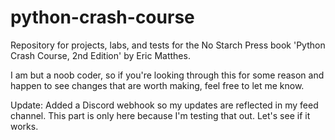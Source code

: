 # python-crash-course
Repository for projects, labs, and tests for the No Starch Press book 'Python Crash Course, 2nd Edition' by Eric Matthes. 

I am but a noob coder, so if you're looking through this for some reason and happen to see changes that are worth making, feel free to let me know.

Update: Added a Discord webhook so my updates are reflected in my feed channel. This part is only here because I'm testing that out. Let's see if it works.

